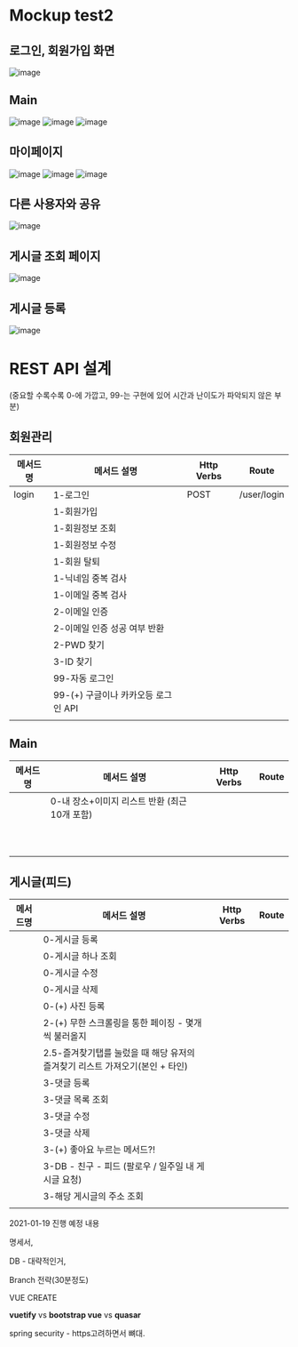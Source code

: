 # Mockup test2

## 로그인, 회원가입 화면 

![image](https://user-images.githubusercontent.com/20719987/104943346-f90be580-59f8-11eb-8fad-a38f488c62ab.png)

## Main

![image](https://user-images.githubusercontent.com/20719987/104945007-63258a00-59fb-11eb-824d-1aa5ea8ac9c4.png)
![image](https://user-images.githubusercontent.com/20719987/104945043-720c3c80-59fb-11eb-97c0-a802de7974a9.png)
![image](https://user-images.githubusercontent.com/20719987/104945080-86e8d000-59fb-11eb-8a5f-550c2bdf5148.png)

## 마이페이지

![image](https://user-images.githubusercontent.com/20719987/104945143-9c5dfa00-59fb-11eb-8a75-a538e84355d5.png)
![image](https://user-images.githubusercontent.com/20719987/104945174-aa137f80-59fb-11eb-9829-a7e7a981f76b.png)
![image](https://user-images.githubusercontent.com/20719987/104945185-ae3f9d00-59fb-11eb-98db-1d40093cf8fe.png)

## 다른 사용자와 공유

![image](https://user-images.githubusercontent.com/20719987/104945280-d29b7980-59fb-11eb-9bad-3f066af38fe2.png)

## 게시글 조회 페이지

![image](https://user-images.githubusercontent.com/20719987/104945368-fa8add00-59fb-11eb-8bfb-b1e02615a941.png)

## 게시글 등록

![image](https://user-images.githubusercontent.com/20719987/104945413-0eceda00-59fc-11eb-8c8d-b1c60ef2a5ff.png)

# REST API 설계

(중요할 수록수록 0-에 가깝고, 99-는 구현에 있어 시간과 난이도가 파악되지 않은 부분)

## 회원관리

| 메서드명 | 메서드 설명                         | Http Verbs | Route       |
| -------- | ----------------------------------- | ---------- | ----------- |
| login    | 1-로그인                            | POST       | /user/login |
|          | 1-회원가입                          |            |             |
|          | 1-회원정보 조회                     |            |             |
|          | 1-회원정보 수정                     |            |             |
|          | 1-회원 탈퇴                         |            |             |
|          | 1-닉네임 중복 검사                  |            |             |
|          | 1-이메일 중복 검사                  |            |             |
|          | 2-이메일 인증                       |            |             |
|          | 2-이메일 인증 성공 여부 반환        |            |             |
|          | 2-PWD 찾기                          |            |             |
|          | 3-ID 찾기                           |            |             |
|          | 99-자동 로그인                      |            |             |
|          | 99-(+) 구글이나 카카오등 로그인 API |            |             |
|          |                                     |            |             |

## Main

| 메서드명 | 메서드 설명                                   | Http Verbs | Route |
| -------- | --------------------------------------------- | ---------- | ----- |
|          | 0-내 장소+이미지 리스트 반환 (최근 10개 포함) |            |       |
|          |                                               |            |       |
|          |                                               |            |       |
|          |                                               |            |       |
|          |                                               |            |       |
|          |                                               |            |       |
|          |                                               |            |       |
|          |                                               |            |       |
|          |                                               |            |       |
|          |                                               |            |       |
|          |                                               |            |       |

## 게시글(피드)

| 메서드명 | 메서드 설명                                                                  | Http Verbs | Route |
| -------- | ---------------------------------------------------------------------------- | ---------- | ----- |
|          | 0-게시글 등록                                                                |            |       |
|          | 0-게시글 하나 조회                                                           |            |       |
|          | 0-게시글 수정                                                                |            |       |
|          | 0-게시글 삭제                                                                |            |       |
|          | 0-(+) 사진 등록                                                              |            |       |
|          | 2-(+) 무한 스크롤링을 통한 페이징 - 몇개씩 불러올지                          |            |       |
|          | 2.5-즐겨찾기탭를 눌렀을 때 해당 유저의 즐겨찾기 리스트 가져오기(본인 + 타인) |            |       |
|          | 3-댓글 등록                                                                  |            |       |
|          | 3-댓글 목록 조회                                                             |            |       |
|          | 3-댓글 수정                                                                  |            |       |
|          | 3-댓글 삭제                                                                  |            |       |
|          | 3-(+) 좋아요 누르는 메서드?!                                                 |            |       |
|          | 3-DB - 친구 - 피드 (팔로우 / 일주일 내 게시글 요청)                          |            |       |
|          | 3-해당 게시글의 주소 조회                                                    |            |       |
|          |                                                                              |            |       |

2021-01-19 진행 예정 내용

명세서,

DB - 대략적인거,

Branch 전략(30분정도)

VUE CREATE

**vuetify** vs **bootstrap vue** vs **quasar**

spring security - https고려하면서 뼈대.
